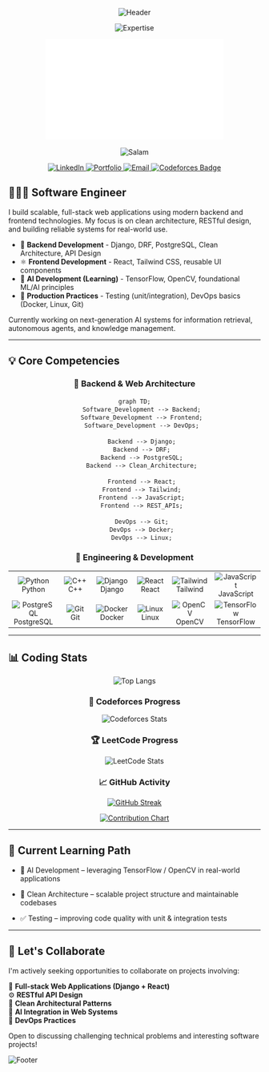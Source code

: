 <div align="center">

![Header](https://capsule-render.vercel.app/api?type=waving&color=0:06B6D4,50:3B82F6,100:6366F1&height=200&section=header&text=Saiyedul%20Abrar&fontSize=50&fontColor=FFFFFF&fontAlignY=35&desc=Software%20Engineer&descSize=20&descColor=FFFFFF&descAlignY=60&animation=fadeIn)

  <p align="center">
    <img src="https://readme-typing-svg.demolab.com?font=JetBrains+Mono&weight=600&duration=3000&pause=1000&color=06B6D4&center=true&vCenter=true&random=false&width=500&lines=Building+Business+Ready+Web+Apps;Architecting+Production-Ready+SaaS+Systems;" alt="Expertise" />
  </p>
  <img src="https://github.com/AlgoAbrar/AlgoAbrar/raw/main/salam.gif" height="200"/>
  <p align="center">
    <img src="https://readme-typing-svg.demolab.com?font=JetBrains+Mono&weight=600&duration=3000&pause=1000&color=06B6D4&center=true&vCenter=true&random=false&width=500&lines=Assalamu+Alaykum+Warahmatullahi+Wabarakatu;Peace+be+upon+you+and;the+mercy+of+Allah;" alt="Salam" />
  </p>

<a href="https://www.linkedin.com/in/saiyedulabrar" target="_blank">
  <img src="https://img.shields.io/badge/LinkedIn-0A66C2?style=for-the-badge&logo=linkedin&logoColor=white" alt="LinkedIn" />
</a>
<a href="https://algoabrar.vercel.app" target="_blank">
  <img src="https://img.shields.io/badge/Portfolio-06B6D4?style=for-the-badge&logo=vercel&logoColor=white" alt="Portfolio" />
</a>
<a href="mailto:saiyedulabrar.dev@gmail.com" target="_blank">
  <img src="https://img.shields.io/badge/Email-3B82F6?style=for-the-badge&logo=gmail&logoColor=white" alt="Email" />
</a>
<a href="https://codeforces.com/profile/AlgoAbrar" target="_blank">
  <img src="https://codeforces-readme-stats.vercel.app/api/badge?username=AlgoAbrar" alt="Codeforces Badge" />
</a>


</div>

## 🧑🏻‍💻 Software Engineer

I build scalable, full-stack web applications using modern backend and frontend technologies. My focus is on clean architecture, RESTful design, and building reliable systems for real-world use.

- 🧱 **Backend Development** - Django, DRF, PostgreSQL, Clean Architecture, API Design
- ⚛️ **Frontend Development** - React, Tailwind CSS, reusable UI components
- 🤖 **AI Development (Learning)** - TensorFlow, OpenCV, foundational ML/AI principles
- 🧪 **Production Practices** - Testing (unit/integration), DevOps basics (Docker, Linux, Git)

Currently working on next-generation AI systems for information retrieval, autonomous agents, and knowledge management.

---

## 💡 Core Competencies

<div align="center">

### 🧩 Backend & Web Architecture

```mermaid
graph TD;
    Software_Development --> Backend;
    Software_Development --> Frontend;
    Software_Development --> DevOps;

    Backend --> Django;
    Backend --> DRF;
    Backend --> PostgreSQL;
    Backend --> Clean_Architecture;

    Frontend --> React;
    Frontend --> Tailwind;
    Frontend --> JavaScript;
    Frontend --> REST_APIs;

    DevOps --> Git;
    DevOps --> Docker;
    DevOps --> Linux;

```

### 🔧 Engineering & Development

  <table> <tr> <td align="center" width="100"> <img src="https://skillicons.dev/icons?i=python" width="48" height="48" alt="Python" /> <br>Python </td> <td align="center" width="100"> <img src="https://skillicons.dev/icons?i=cpp" width="48" height="48" alt="C++" /> <br>C++ </td> <td align="center" width="100"> <img src="https://skillicons.dev/icons?i=django" width="48" height="48" alt="Django" /> <br>Django </td> <td align="center" width="100"> <img src="https://skillicons.dev/icons?i=react" width="48" height="48" alt="React" /> <br>React </td> <td align="center" width="100"> <img src="https://skillicons.dev/icons?i=tailwind" width="48" height="48" alt="Tailwind" /> <br>Tailwind </td> <td align="center" width="100"> <img src="https://skillicons.dev/icons?i=javascript" width="48" height="48" alt="JavaScript" /> <br>JavaScript </td> </tr> <tr> <td align="center" width="100"> <img src="https://skillicons.dev/icons?i=postgres" width="48" height="48" alt="PostgreSQL" /> <br>PostgreSQL </td> <td align="center" width="100"> <img src="https://skillicons.dev/icons?i=git" width="48" height="48" alt="Git" /> <br>Git </td> <td align="center" width="100"> <img src="https://skillicons.dev/icons?i=docker" width="48" height="48" alt="Docker" /> <br>Docker </td> <td align="center" width="100"> <img src="https://skillicons.dev/icons?i=linux" width="48" height="48" alt="Linux" /> <br>Linux </td> <td align="center" width="100"> <img src="https://skillicons.dev/icons?i=opencv" width="48" height="48" alt="OpenCV" /> <br>OpenCV </td> <td align="center" width="100"> <img src="https://skillicons.dev/icons?i=tensorflow" width="48" height="48" alt="TensorFlow" /> <br>TensorFlow </td> </tr> </table> </div>

---

## 📊 Coding Stats

<div align="center">

![Top Langs](https://github-readme-stats.vercel.app/api/top-langs/?username=AlgoAbrar&layout=compact)

### 🧠 Codeforces Progress

![Codeforces Stats](https://codeforces-readme-stats.vercel.app/api/card?username=AlgoAbrar)

### 🏆 LeetCode Progress

  <img src="https://leetcard.jacoblin.cool/algoabrar?theme=nord&font=JetBrains%20Mono&ext=heatmap" alt="LeetCode Stats" />

### 📈 GitHub Activity

[![GitHub Streak](https://streak-stats.demolab.com?user=AlgoAbrar&theme=transparent&hide_border=true&mode=weekly&fire=06B6D4&ring=3B82F6&currStreakLabel=6366F1&sideLabels=06B6D4)](https://git.io/streak-stats)

[![Contribution Chart](https://github-readme-activity-graph.vercel.app/graph?username=AlgoAbrar&theme=react-dark&hide_border=true&bg_color=0d1117&area=true&line=06B6D4&point=3B82F6&area_color=6366F1)](https://github.com/ashutosh00710/github-readme-activity-graph)

</div>

---

## 🌱 Current Learning Path

- 🧠 AI Development – leveraging TensorFlow / OpenCV in real-world applications

- 🧼 Clean Architecture – scalable project structure and maintainable codebases

- ✅ Testing – improving code quality with unit & integration tests

---

<div align="left">

## 🤝 Let's Collaborate

I'm actively seeking opportunities to collaborate on projects involving:

🧩 **Full-stack Web Applications (Django + React)**<br>
⚙️ **RESTful API Design**<br>
🧱 **Clean Architectural Patterns**<br>
🤖 **AI Integration in Web Systems**<br>
🚀 **DevOps Practices**<br>

  <p>Open to discussing challenging technical problems and interesting software projects!</p>

![Footer](https://capsule-render.vercel.app/api?type=waving&color=0:6366F1,50:3B82F6,100:06B6D4&height=120&section=footer)

</div>
